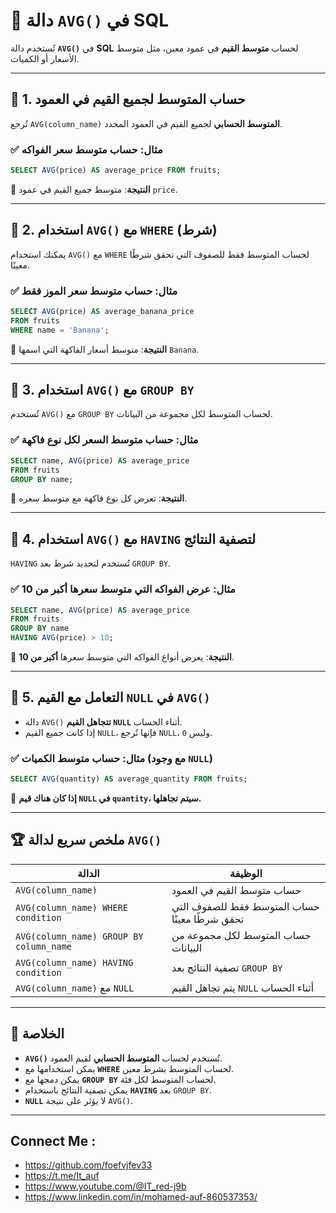 # 📌 **دالة `AVG()` في SQL**

تُستخدم دالة **`AVG()`** في **SQL** لحساب **متوسط القيم** في عمود معين، مثل متوسط الأسعار أو الكميات.

---

## 🔹 **1. حساب المتوسط لجميع القيم في العمود**

تُرجع `AVG(column_name)` **المتوسط الحسابي** لجميع القيم في العمود المحدد.

### ✅ **مثال: حساب متوسط سعر الفواكه**

```sql
SELECT AVG(price) AS average_price FROM fruits;
```

🔹 **النتيجة**: متوسط جميع القيم في عمود `price`.

---

## 🔹 **2. استخدام `AVG()` مع `WHERE` (شرط)**

يمكنك استخدام `AVG()` مع `WHERE` لحساب المتوسط فقط للصفوف التي تحقق شرطًا معينًا.

### ✅ **مثال: حساب متوسط سعر الموز فقط**

```sql
SELECT AVG(price) AS average_banana_price
FROM fruits
WHERE name = 'Banana';
```

🔹 **النتيجة**: متوسط أسعار الفاكهة التي اسمها `Banana`.

---

## 🔹 **3. استخدام `AVG()` مع `GROUP BY`**

تُستخدم `AVG()` مع `GROUP BY` لحساب المتوسط لكل مجموعة من البيانات.

### ✅ **مثال: حساب متوسط السعر لكل نوع فاكهة**

```sql
SELECT name, AVG(price) AS average_price
FROM fruits
GROUP BY name;
```

🔹 **النتيجة**: تعرض كل نوع فاكهة مع متوسط سعره.

---

## 🔹 **4. استخدام `AVG()` مع `HAVING` لتصفية النتائج**

`HAVING` تُستخدم لتحديد شرط بعد `GROUP BY`.

### ✅ **مثال: عرض الفواكه التي متوسط سعرها أكبر من 10**

```sql
SELECT name, AVG(price) AS average_price
FROM fruits
GROUP BY name
HAVING AVG(price) > 10;
```

🔹 **النتيجة**: يعرض أنواع الفواكه التي متوسط سعرها **أكبر من 10**.

---

## 🔹 **5. التعامل مع القيم `NULL` في `AVG()`**

- دالة `AVG()` **تتجاهل القيم `NULL`** أثناء الحساب.
- إذا كانت جميع القيم `NULL`، فإنها تُرجع `NULL`، وليس `0`.

### ✅ **مثال: حساب متوسط الكميات (مع وجود `NULL`)**

```sql
SELECT AVG(quantity) AS average_quantity FROM fruits;
```

🔹 **إذا كان هناك قيم `NULL` في `quantity`، سيتم تجاهلها.**

---

## 🏆 **ملخص سريع لدالة `AVG()`**

|الدالة|الوظيفة|
|---|---|
|`AVG(column_name)`|حساب متوسط القيم في العمود|
|`AVG(column_name) WHERE condition`|حساب المتوسط فقط للصفوف التي تحقق شرطًا معينًا|
|`AVG(column_name) GROUP BY column_name`|حساب المتوسط لكل مجموعة من البيانات|
|`AVG(column_name) HAVING condition`|تصفية النتائج بعد `GROUP BY`|
|`AVG(column_name)` مع `NULL`|يتم تجاهل القيم `NULL` أثناء الحساب|

---

## 🎯 **الخلاصة**

- **`AVG()`** تُستخدم لحساب **المتوسط الحسابي** لقيم العمود.
- يمكن استخدامها مع **`WHERE`** لحساب المتوسط بشرط معين.
- يمكن دمجها مع **`GROUP BY`** لحساب المتوسط لكل فئة.
- يمكن تصفية النتائج باستخدام **`HAVING`** بعد `GROUP BY`.
- **`NULL`** لا يؤثر على نتيجة `AVG()`.

---


## Connect Me :

- https://github.com/foefvjfev33
- https://t.me/It_auf
- https://www.youtube.com/@IT_red-j9b
- https://www.linkedin.com/in/mohamed-auf-860537353/